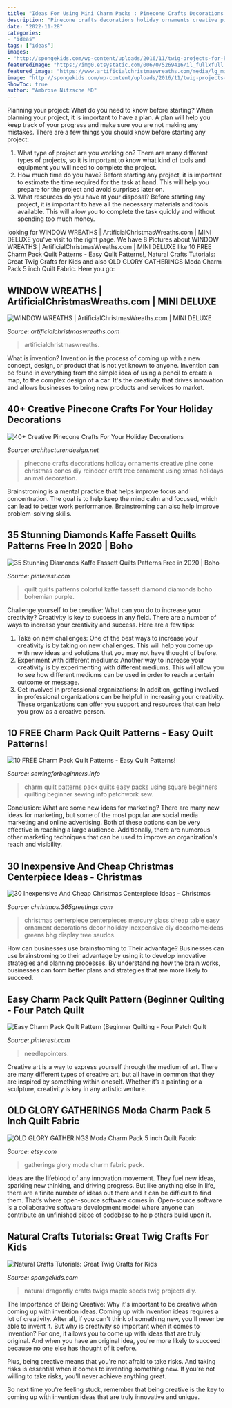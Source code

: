 ```yaml
---
title: "Ideas For Using Mini Charm Packs : Pinecone Crafts Decorations Holiday Ornaments Creative Pine Cone Christmas Cones Diy Reindeer Craft Tree Ornament Using Xmas Holidays Animal Decoration"
description: "Pinecone crafts decorations holiday ornaments creative pine cone christmas cones diy reindeer craft tree ornament using xmas holidays animal decoration"
date: "2022-11-28"
categories:
- "ideas"
tags: ["ideas"]
images:
- "http://spongekids.com/wp-content/uploads/2016/11/twig-projects-for-kids/7-twig-projects-for-kids.jpg"
featuredImage: "https://img0.etsystatic.com/006/0/5269416/il_fullxfull.353282788_dfrx.jpg"
featured_image: "https://www.artificialchristmaswreaths.com/media/lg_mini_wreath18.jpg"
image: "http://spongekids.com/wp-content/uploads/2016/11/twig-projects-for-kids/7-twig-projects-for-kids.jpg"
ShowToc: true
author: "Ambrose Nitzsche MD"
---
```



Planning your project: What do you need to know before starting?
When planning your project, it is important to have a plan. A plan will help you keep track of your progress and make sure you are not making any mistakes. There are a few things you should know before starting any project:
1. What type of project are you working on? There are many different types of projects, so it is important to know what kind of tools and equipment you will need to complete the project.
2. How much time do you have? Before starting any project, it is important to estimate the time required for the task at hand. This will help you prepare for the project and avoid surprises later on.
3. What resources do you have at your disposal? Before starting any project, it is important to have all the necessary materials and tools available. This will allow you to complete the task quickly and without spending too much money.

	

		
looking for WINDOW WREATHS | ArtificialChristmasWreaths.com | MINI DELUXE you've visit to the right page. We have 8 Pictures about WINDOW WREATHS | ArtificialChristmasWreaths.com | MINI DELUXE like 10 FREE Charm Pack Quilt Patterns - Easy Quilt Patterns!, Natural Crafts Tutorials: Great Twig Crafts for Kids and also OLD GLORY GATHERINGS Moda Charm Pack 5 inch Quilt Fabric. Here you go:
		
    
## WINDOW WREATHS | ArtificialChristmasWreaths.com | MINI DELUXE

<img loading=lazy src="https://www.artificialchristmaswreaths.com/media/lg_mini_wreath18.jpg" onerror="this.onerror=null;this.src='https://tse3.mm.bing.net/th?id=OIP.-SQKLeU0bFJ240P9WQPU7QHaHa&amp;pid=15.1';" alt="WINDOW WREATHS | ArtificialChristmasWreaths.com | MINI DELUXE">

_Source: artificialchristmaswreaths.com_

>artificialchristmaswreaths. 

	

What is invention?
Invention is the process of coming up with a new concept, design, or product that is not yet known to anyone. Invention can be found in everything from the simple idea of using a pencil to create a map, to the complex design of a car. It's the creativity that drives innovation and allows businesses to bring new products and services to market.

    
## 40+ Creative Pinecone Crafts For Your Holiday Decorations

<img loading=lazy src="http://cdn.architecturendesign.net/wp-content/uploads/2015/12/AD-Creative-Pinecone-Crafts-For-Your-Holiday-Decorations-33.jpg" onerror="this.onerror=null;this.src='https://tse2.mm.bing.net/th?id=OIP.cZ7l9ghEPbNuUWJVfG0ZHwHaLH&amp;pid=15.1';" alt="40+ Creative Pinecone Crafts For Your Holiday Decorations">

_Source: architecturendesign.net_

>pinecone crafts decorations holiday ornaments creative pine cone christmas cones diy reindeer craft tree ornament using xmas holidays animal decoration. 

	

Brainstroming is a mental practice that helps improve focus and concentration. The goal is to help keep the mind calm and focused, which can lead to better work performance. Brainstroming can also help improve problem-solving skills.

    
## 35 Stunning Diamonds Kaffe Fassett Quilts Patterns Free In 2020 | Boho

<img loading=lazy src="https://i.pinimg.com/736x/2a/a0/1e/2aa01efa781686675be9e7a6f635d37b.jpg" onerror="this.onerror=null;this.src='https://tse3.mm.bing.net/th?id=OIP.5Ds0LCn01MSoHSpHGBXZTAHaJ3&amp;pid=15.1';" alt="35 Stunning Diamonds Kaffe Fassett Quilts Patterns Free in 2020 | Boho">

_Source: pinterest.com_

>quilt quilts patterns colorful kaffe fassett diamond diamonds boho bohemian purple. 

	

Challenge yourself to be creative: What can you do to increase your creativity?
Creativity is key to success in any field. There are a number of ways to increase your creativity and success. Here are a few tips: 
1. Take on new challenges: One of the best ways to increase your creativity is by taking on new challenges. This will help you come up with new ideas and solutions that you may not have thought of before. 
2. Experiment with different mediums: Another way to increase your creativity is by experimenting with different mediums. This will allow you to see how different mediums can be used in order to reach a certain outcome or message. 
3. Get involved in professional organizations: In addition, getting involved in professional organizations can be helpful in increasing your creativity. These organizations can offer you support and resources that can help you grow as a creative person.

    
## 10 FREE Charm Pack Quilt Patterns - Easy Quilt Patterns!

<img loading=lazy src="http://sewingforbeginners.info/wp-content/uploads/2015/03/10-Free-Charm-Pack-Quilt-Patterns.jpg" onerror="this.onerror=null;this.src='https://tse2.mm.bing.net/th?id=OIP.5f5cKklLiW-6U6ENo3Nl1AHaDt&amp;pid=15.1';" alt="10 FREE Charm Pack Quilt Patterns - Easy Quilt Patterns!">

_Source: sewingforbeginners.info_

>charm quilt patterns pack quilts easy packs using square beginners quilting beginner sewing info patchwork sew. 

	

Conclusion: What are some new ideas for marketing?
There are many new ideas for marketing, but some of the most popular are social media marketing and online advertising. Both of these options can be very effective in reaching a large audience. Additionally, there are numerous other marketing techniques that can be used to improve an organization's reach and visibility.

    
## 30 Inexpensive And Cheap Christmas Centerpiece Ideas - Christmas

<img loading=lazy src="http://christmas.365greetings.com/wp-content/uploads/2017/10/Cheap-Christmas-Centerpiece-19.jpg" onerror="this.onerror=null;this.src='https://tse1.mm.bing.net/th?id=OIP.5ijCHXosyiganjHHUxavPAHaHa&amp;pid=15.1';" alt="30 Inexpensive And Cheap Christmas Centerpiece Ideas - Christmas">

_Source: christmas.365greetings.com_

>christmas centerpiece centerpieces mercury glass cheap table easy ornament decorations decor holiday inexpensive diy decorhomeideas greens bhg display tree saudos. 

	

How can businesses use brainstroming to Their advantage?
Businesses can use brainstroming to their advantage by using it to develop innovative strategies and planning processes. By understanding how the brain works, businesses can form better plans and strategies that are more likely to succeed.

    
## Easy Charm Pack Quilt Pattern (Beginner Quilting - Four Patch Quilt

<img loading=lazy src="https://i.pinimg.com/736x/51/26/e2/5126e265b18ba0087ce9259ef6f971bf.jpg" onerror="this.onerror=null;this.src='https://tse2.mm.bing.net/th?id=OIP.xLm-cYC1yZx3_quZGoEXnwHaJ4&amp;pid=15.1';" alt="Easy Charm Pack Quilt Pattern (Beginner Quilting - Four Patch Quilt">

_Source: pinterest.com_

>needlepointers. 

	

Creative art is a way to express yourself through the medium of art. There are many different types of creative art, but all have in common that they are inspired by something within oneself. Whether it’s a painting or a sculpture, creativity is key in any artistic venture.

    
## OLD GLORY GATHERINGS Moda Charm Pack 5 Inch Quilt Fabric

<img loading=lazy src="https://img0.etsystatic.com/006/0/5269416/il_fullxfull.353282788_dfrx.jpg" onerror="this.onerror=null;this.src='https://tse4.mm.bing.net/th?id=OIP.fHrRnOGgCuvmtxPFXpBacgHaIp&amp;pid=15.1';" alt="OLD GLORY GATHERINGS Moda Charm Pack 5 inch Quilt Fabric">

_Source: etsy.com_

>gatherings glory moda charm fabric pack. 

	

Ideas are the lifeblood of any innovation movement. They fuel new ideas, sparking new thinking, and driving progress. But like anything else in life, there are a finite number of ideas out there and it can be difficult to find them. That’s where open-source software comes in. Open-source software is a collaborative software development model where anyone can contribute an unfinished piece of codebase to help others build upon it.

    
## Natural Crafts Tutorials: Great Twig Crafts For Kids

<img loading=lazy src="http://spongekids.com/wp-content/uploads/2016/11/twig-projects-for-kids/7-twig-projects-for-kids.jpg" onerror="this.onerror=null;this.src='https://tse2.mm.bing.net/th?id=OIP.0_Y9MVNFWPqZgpGertDrHQHaK-&amp;pid=15.1';" alt="Natural Crafts Tutorials: Great Twig Crafts for Kids">

_Source: spongekids.com_

>natural dragonfly crafts twigs maple seeds twig projects diy. 

	

The Importance of Being Creative: Why it's important to be creative when coming up with invention ideas.
Coming up with invention ideas requires a lot of creativity. After all, if you can't think of something new, you'll never be able to invent it.
But why is creativity so important when it comes to invention? For one, it allows you to come up with ideas that are truly original. And when you have an original idea, you're more likely to succeed because no one else has thought of it before.

Plus, being creative means that you're not afraid to take risks. And taking risks is essential when it comes to inventing something new. If you're not willing to take risks, you'll never achieve anything great.

So next time you're feeling stuck, remember that being creative is the key to coming up with invention ideas that are truly innovative and unique.

